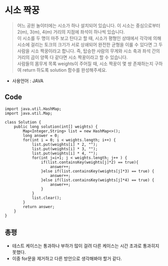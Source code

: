 # 시소 짝꿍
> 어느 공원 놀이터에는 시소가 하나 설치되어 있습니다. 이 시소는 중심으로부터 2(m), 3(m), 4(m) 거리의 지점에 좌석이 하나씩 있습니다.<br>
이 시소를 두 명이 마주 보고 탄다고 할 때, 시소가 평형인 상태에서 각각에 의해 시소에 걸리는 토크의 크기가 서로 상쇄되어 완전한 균형을 이룰 수 있다면 그 두 사람을 시소 짝꿍이라고 합니다. 즉, 탑승한 사람의 무게와 시소 축과 좌석 간의 거리의 곱이 양쪽 다 같다면 시소 짝꿍이라고 할 수 있습니다.<br>
사람들의 몸무게 목록 weights이 주어질 때, 시소 짝꿍이 몇 쌍 존재하는지 구하여 return 하도록 solution 함수를 완성해주세요.
- 사용언어 : JAVA

## Code
```
import java.util.HashMap;
import java.util.Map;

class Solution {
    public long solution(int[] weights) {
        Map<Integer,String> list = new HashMap<>();
        long answer = 0;
        for(int i = 0; i < weights.length; i++) {
            list.put(weights[i] * 2, "");
            list.put(weights[i] * 3, "");
            list.put(weights[i] * 4, "");
            for(int j=i+1; j < weights.length; j++ ) {
            	if(list.containsKey(weights[j]*2) == true){
            		answer++;
            	}else if(list.containsKey(weights[j]*3) == true) {
            		answer++;
            	}else if(list.containsKey(weights[j]*4) == true) {
            		answer++;
            	}
            }
            list.clear();
        }
        return answer;
    }
}
```

## 총평
- 테스트 케이스는 통과하나 부하가 많이 걸려 다른 케이스는 시간 초과로 통과히지 못했다.
- 이중 for문을 제거하고 다른 방안으로 생각해봐야 할거 같다.
